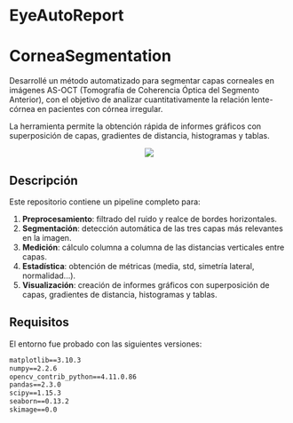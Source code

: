 # EyeAutoReport

# CorneaSegmentation

Desarrollé un método automatizado para segmentar capas corneales en imágenes AS-OCT (Tomografía de Coherencia Óptica del Segmento Anterior), con el objetivo de analizar cuantitativamente la relación lente-córnea en pacientes con córnea irregular.

La herramienta permite la obtención rápida de informes gráficos con superposición de capas, gradientes de distancia, histogramas y tablas.

<p align="center">
  <img src="EyeAutoReport\icons\im3_informe-1.png">
</p>

## Descripción

Este repositorio contiene un pipeline completo para:

1. **Preprocesamiento**: filtrado del ruido y realce de bordes horizontales.
2. **Segmentación**: detección automática de las tres capas más relevantes en la imagen.
3. **Medición**: cálculo columna a columna de las distancias verticales entre capas.
4. **Estadística**: obtención de métricas (media, std, simetría lateral, normalidad...).
5. **Visualización**: creación de informes gráficos con superposición de capas, gradientes de distancia, histogramas y tablas.

## Requisitos

El entorno fue probado con las siguientes versiones:

```txt
matplotlib==3.10.3
numpy==2.2.6
opencv_contrib_python==4.11.0.86
pandas==2.3.0
scipy==1.15.3
seaborn==0.13.2
skimage==0.0
